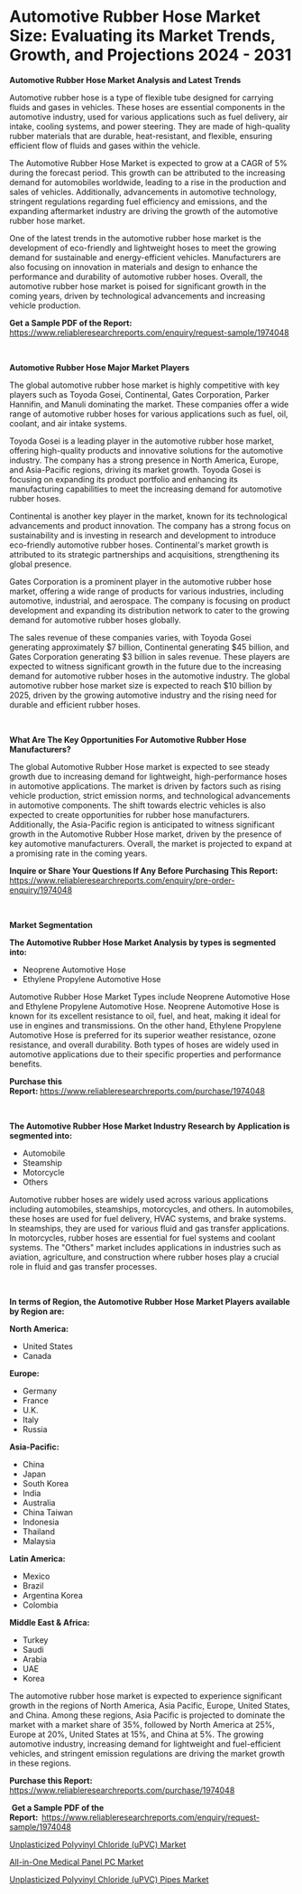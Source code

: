 <p><h1>Automotive Rubber Hose Market Size: Evaluating its Market Trends, Growth, and Projections 2024 - 2031</h1></p><p><strong>Automotive Rubber Hose Market Analysis and Latest Trends</strong></p>
<p><p>Automotive rubber hose is a type of flexible tube designed for carrying fluids and gases in vehicles. These hoses are essential components in the automotive industry, used for various applications such as fuel delivery, air intake, cooling systems, and power steering. They are made of high-quality rubber materials that are durable, heat-resistant, and flexible, ensuring efficient flow of fluids and gases within the vehicle.</p><p>The Automotive Rubber Hose Market is expected to grow at a CAGR of 5% during the forecast period. This growth can be attributed to the increasing demand for automobiles worldwide, leading to a rise in the production and sales of vehicles. Additionally, advancements in automotive technology, stringent regulations regarding fuel efficiency and emissions, and the expanding aftermarket industry are driving the growth of the automotive rubber hose market.</p><p>One of the latest trends in the automotive rubber hose market is the development of eco-friendly and lightweight hoses to meet the growing demand for sustainable and energy-efficient vehicles. Manufacturers are also focusing on innovation in materials and design to enhance the performance and durability of automotive rubber hoses. Overall, the automotive rubber hose market is poised for significant growth in the coming years, driven by technological advancements and increasing vehicle production.</p></p>
<p><strong>Get a Sample PDF of the Report:&nbsp;</strong> <a href="https://www.reliableresearchreports.com/enquiry/request-sample/1974048">https://www.reliableresearchreports.com/enquiry/request-sample/1974048</a></p>
<p>&nbsp;</p>
<p><strong>Automotive Rubber Hose Major Market Players</strong></p>
<p><p>The global automotive rubber hose market is highly competitive with key players such as Toyoda Gosei, Continental, Gates Corporation, Parker Hannifin, and Manuli dominating the market. These companies offer a wide range of automotive rubber hoses for various applications such as fuel, oil, coolant, and air intake systems.</p><p>Toyoda Gosei is a leading player in the automotive rubber hose market, offering high-quality products and innovative solutions for the automotive industry. The company has a strong presence in North America, Europe, and Asia-Pacific regions, driving its market growth. Toyoda Gosei is focusing on expanding its product portfolio and enhancing its manufacturing capabilities to meet the increasing demand for automotive rubber hoses.</p><p>Continental is another key player in the market, known for its technological advancements and product innovation. The company has a strong focus on sustainability and is investing in research and development to introduce eco-friendly automotive rubber hoses. Continental's market growth is attributed to its strategic partnerships and acquisitions, strengthening its global presence.</p><p>Gates Corporation is a prominent player in the automotive rubber hose market, offering a wide range of products for various industries, including automotive, industrial, and aerospace. The company is focusing on product development and expanding its distribution network to cater to the growing demand for automotive rubber hoses globally.</p><p>The sales revenue of these companies varies, with Toyoda Gosei generating approximately $7 billion, Continental generating $45 billion, and Gates Corporation generating $3 billion in sales revenue. These players are expected to witness significant growth in the future due to the increasing demand for automotive rubber hoses in the automotive industry. The global automotive rubber hose market size is expected to reach $10 billion by 2025, driven by the growing automotive industry and the rising need for durable and efficient rubber hoses.</p></p>
<p>&nbsp;</p>
<p><strong>What Are The Key Opportunities For Automotive Rubber Hose Manufacturers?</strong></p>
<p><p>The global Automotive Rubber Hose market is expected to see steady growth due to increasing demand for lightweight, high-performance hoses in automotive applications. The market is driven by factors such as rising vehicle production, strict emission norms, and technological advancements in automotive components. The shift towards electric vehicles is also expected to create opportunities for rubber hose manufacturers. Additionally, the Asia-Pacific region is anticipated to witness significant growth in the Automotive Rubber Hose market, driven by the presence of key automotive manufacturers. Overall, the market is projected to expand at a promising rate in the coming years.</p></p>
<p><strong>Inquire or Share Your Questions If Any Before Purchasing This Report:</strong> <a href="https://www.reliableresearchreports.com/enquiry/pre-order-enquiry/1974048">https://www.reliableresearchreports.com/enquiry/pre-order-enquiry/1974048</a></p>
<p>&nbsp;</p>
<p><strong>Market Segmentation</strong></p>
<p><strong>The Automotive Rubber Hose Market Analysis by types is segmented into:</strong></p>
<p><ul><li>Neoprene Automotive Hose</li><li>Ethylene Propylene Automotive Hose</li></ul></p>
<p><p>Automotive Rubber Hose Market Types include Neoprene Automotive Hose and Ethylene Propylene Automotive Hose. Neoprene Automotive Hose is known for its excellent resistance to oil, fuel, and heat, making it ideal for use in engines and transmissions. On the other hand, Ethylene Propylene Automotive Hose is preferred for its superior weather resistance, ozone resistance, and overall durability. Both types of hoses are widely used in automotive applications due to their specific properties and performance benefits.</p></p>
<p><strong>Purchase this Report:&nbsp;</strong><a href="https://www.reliableresearchreports.com/purchase/1974048">https://www.reliableresearchreports.com/purchase/1974048</a></p>
<p>&nbsp;</p>
<p><strong>The Automotive Rubber Hose Market Industry Research by Application is segmented into:</strong></p>
<p><ul><li>Automobile</li><li>Steamship</li><li>Motorcycle</li><li>Others</li></ul></p>
<p><p>Automotive rubber hoses are widely used across various applications including automobiles, steamships, motorcycles, and others. In automobiles, these hoses are used for fuel delivery, HVAC systems, and brake systems. In steamships, they are used for various fluid and gas transfer applications. In motorcycles, rubber hoses are essential for fuel systems and coolant systems. The "Others" market includes applications in industries such as aviation, agriculture, and construction where rubber hoses play a crucial role in fluid and gas transfer processes.</p></p>
<p>&nbsp;</p>
<p><strong>In terms of Region, the Automotive Rubber Hose Market Players available by Region are:</strong></p>
<p>
    <p> <strong> North America: </strong>
        <ul>
            <li>United States</li>
            <li>Canada</li>
        </ul>
        </p> 
    <p> <strong> Europe: </strong>
        <ul>
            <li>Germany</li>
            <li>France</li>
            <li>U.K.</li>
            <li>Italy</li>
            <li>Russia</li>
        </ul>
        </p> 
    <p> <strong> Asia-Pacific: </strong>
        <ul>
            <li>China</li>
            <li>Japan</li>
            <li>South Korea</li>
            <li>India</li>
            <li>Australia</li>
            <li>China Taiwan</li>
            <li>Indonesia</li>
            <li>Thailand</li>
            <li>Malaysia</li>
        </ul>
        </p> 
    <p> <strong> Latin America: </strong>
        <ul>
            <li>Mexico</li>
            <li>Brazil</li>
            <li>Argentina Korea</li>
            <li>Colombia</li>
        </ul>
        </p> 
    <p> <strong> Middle East & Africa: </strong>
        <ul>
            <li>Turkey</li>
            <li>Saudi</li>
            <li>Arabia</li>
            <li>UAE</li>
            <li>Korea</li>
        </ul>
    </p>
    </p>
<p><p>The automotive rubber hose market is expected to experience significant growth in the regions of North America, Asia Pacific, Europe, United States, and China. Among these regions, Asia Pacific is projected to dominate the market with a market share of 35%, followed by North America at 25%, Europe at 20%, United States at 15%, and China at 5%. The growing automotive industry, increasing demand for lightweight and fuel-efficient vehicles, and stringent emission regulations are driving the market growth in these regions.</p></p>
<p><strong>Purchase this Report: </strong><a href="https://www.reliableresearchreports.com/purchase/1974048">https://www.reliableresearchreports.com/purchase/1974048</a></p>
<p>&nbsp;<strong>Get a Sample PDF of the Report:&nbsp;&nbsp;</strong><a href="https://www.reliableresearchreports.com/enquiry/request-sample/1974048">https://www.reliableresearchreports.com/enquiry/request-sample/1974048</a></p>
<p><strong></strong></p>
<p><p><a href="https://view.publitas.com/reportprime-1/unplasticized-polyvinyl-chloride-upvc-market-size-growing-and-forecasted-for-period-from-2023-2030-and-provides-complete-market-analysis-of-this-market/">Unplasticized Polyvinyl Chloride (uPVC) Market</a></p><p><a href="https://view.publitas.com/reportprime-1/all-in-one-medical-panel-pc-market-research-report-unlocks-analysis-on-the-market-financial-status-market-size-and-market-revenue-upto-2030/">All-in-One Medical Panel PC Market</a></p><p><a href="https://view.publitas.com/reportprime-1/unplasticized-polyvinyl-chloride-upvc-pipes-market-size-growing-and-forecasted-for-period-from-2023-2030-and-provides-complete-market-analysis-of-this-market/">Unplasticized Polyvinyl Chloride (uPVC) Pipes Market</a></p></p>
